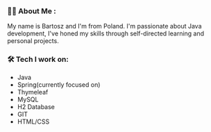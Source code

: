 ### :man_technologist: About Me :
My name is Bartosz and I'm from Poland. 
I'm passionate about Java development, I've honed my skills through self-directed learning and personal projects.

### :hammer_and_wrench: Tech I work on:
* Java
* Spring(currently focused on)
* Thymeleaf
* MySQL
* H2 Database
* GIT
* HTML/CSS



